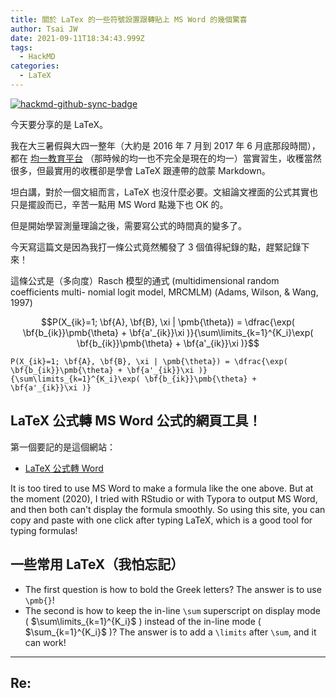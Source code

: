 ```yaml
---
title: 關於 LaTex 的一些符號設置跟轉貼上 MS Word 的幾個驚喜
author: Tsai JW
date: 2021-09-11T18:34:43.999Z
tags:
  - HackMD
categories:
  - LaTeX
---
```


[![hackmd-github-sync-badge](https://hackmd.io/_WzY5zURTaady2-8mobKGA/badge)](https://hackmd.io/_WzY5zURTaady2-8mobKGA)


今天要分享的是 LaTeX。

我在大三暑假與大四一整年（大約是 2016 年 7 月到 2017 年 6 月底那段時間），都在 [均一教育平台](https://www.junyiacademy.org) （那時候的均一也不完全是現在的均一）當實習生，收穫當然很多，但最實用的收穫卻是學會 LaTeX 跟連帶的啟蒙 Markdown。

坦白講，對於一個文組而言，LaTeX 也沒什麼必要。文組論文裡面的公式其實也只是擺設而已，辛苦一點用 MS Word 點幾下也 OK 的。

但是開始學習測量理論之後，需要寫公式的時間真的變多了。

今天寫這篇文是因為我打一條公式竟然觸發了 3 個值得紀錄的點，趕緊記錄下來！

這條公式是（多向度）Rasch 模型的通式 (multidimensional random coefficients multi- nomial logit model, MRCMLM) (Adams, Wilson, & Wang, 1997) 

$$P(X_{ik}=1; \bf{A}, \bf{B}, \xi | \pmb{\theta}) = \dfrac{\exp( \bf{b_{ik}}\pmb{\theta} + \bf{a'_{ik}}\xi )}{\sum\limits_{k=1}^{K_i}\exp( \bf{b_{ik}}\pmb{\theta} + \bf{a'_{ik}}\xi )}$$

```
P(X_{ik}=1; \bf{A}, \bf{B}, \xi | \pmb{\theta}) = \dfrac{\exp( \bf{b_{ik}}\pmb{\theta} + \bf{a'_{ik}}\xi )}
{\sum\limits_{k=1}^{K_i}\exp( \bf{b_{ik}}\pmb{\theta} + \bf{a'_{ik}}\xi )}
```

## LaTeX 公式轉 MS Word 公式的網頁工具！

第一個要記的是這個網站：

- [LaTeX 公式轉 Word](http://web.xiaoyv.top/web/LatexToMathML/#home)

It is too tired to use MS Word to make a formula like the one above. But at the moment (2020), I tried with RStudio or with Typora to output MS Word, and then both can't display the formula smoothly. So using this site, you can copy and paste with one click after typing LaTeX, which is a good tool for typing formulas!

## 一些常用 LaTeX（我怕忘記）

- The first question is how to bold the Greek letters? The answer is to use `\pmb{}`!
- The second is how to keep the in-line `\sum` superscript on display mode ( $\sum\limits_{k=1}^{K_i}$ ) instead of the in-line mode ( $\sum_{k=1}^{K_i}$ )? The answer is to add a `\limits` after `\sum`, and it can work!


---
## Re: